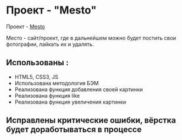 # Проект - "Mesto"
Проект - [Mesto](https://bmstustudent.github.io/mesto/index.html)

Место - сайт/проект, где в дальнейшем можно будет постить свои фотографии, лайкать их и удалять.

## Использованы :
 - HTML5, CSS3, JS
 - Использована методология БЭМ
 - Реализована функция добавления своей картинки
 - Реализована функция like
 - Реализована функция увеличения картинки

## Исправлены критические ошибки, вёрстка будет доработываться в процессе

